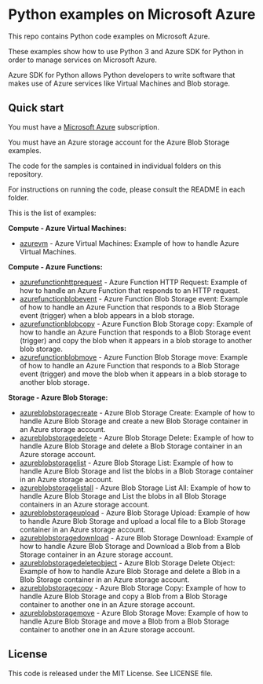 # Python examples on Microsoft Azure

This repo contains Python code examples on Microsoft Azure.

These examples show how to use Python 3 and Azure SDK for Python in order to manage services on Microsoft Azure.

Azure SDK for Python allows Python developers to write software that makes use of Azure services like Virtual Machines and Blob storage.

## Quick start

You must have a [Microsoft Azure](https://azure.microsoft.com/) subscription.

You must have an Azure storage account for the Azure Blob Storage examples.

The code for the samples is contained in individual folders on this repository.

For instructions on running the code, please consult the README in each folder.

This is the list of examples:

**Compute - Azure Virtual Machines:**

* [azurevm](/azurevm) - Azure Virtual Machines: Example of how to handle Azure Virtual Machines.

**Compute - Azure Functions:**

* [azurefunctionhttprequest](/azurefunctionhttprequest) - Azure Function HTTP Request: Example of how to handle an Azure Function that responds to an HTTP request.
* [azurefunctionblobevent](/azurefunctionblobevent) - Azure Function Blob Storage event: Example of how to handle an Azure Function that responds to a Blob Storage event (trigger) when a blob appears in a blob storage.
* [azurefunctionblobcopy](/azurefunctionblobcopy) - Azure Function Blob Storage copy: Example of how to handle an Azure Function that responds to a Blob Storage event (trigger) and copy the blob when it appears in a blob storage to another blob storage.
* [azurefunctionblobmove](/azurefunctionblobmove) - Azure Function Blob Storage move: Example of how to handle an Azure Function that responds to a Blob Storage event (trigger) and move the blob when it appears in a blob storage to another blob storage.

**Storage - Azure Blob Storage:**

* [azureblobstoragecreate](/azureblobstoragecreate) - Azure Blob Storage Create: Example of how to handle Azure Blob Storage and create a new Blob Storage container in an Azure storage account.
* [azureblobstoragedelete](/azureblobstoragedelete) - Azure Blob Storage Delete: Example of how to handle Azure Blob Storage and delete a Blob Storage container in an Azure storage account.
* [azureblobstoragelist](/azureblobstoragelist) - Azure Blob Storage List: Example of how to handle Azure Blob Storage and list the blobs in a Blob Storage container in an Azure storage account.
* [azureblobstoragelistall](/azureblobstoragelistall) - Azure Blob Storage List All: Example of how to handle Azure Blob Storage and List the blobs in all Blob Storage containers in an Azure storage account.
* [azureblobstorageupload](/azureblobstorageupload) - Azure Blob Storage Upload: Example of how to handle Azure Blob Storage and upload a local file to a Blob Storage container in an Azure storage account.
* [azureblobstoragedownload](/azureblobstoragedownload) - Azure Blob Storage Download: Example of how to handle Azure Blob Storage and Download a Blob from a Blob Storage container in an Azure storage account.
* [azureblobstoragedeleteobject](/azureblobstoragedeleteobject) - Azure Blob Storage Delete Object: Example of how to handle Azure Blob Storage and delete a Blob in a Blob Storage container in an Azure storage account.
* [azureblobstoragecopy](/azureblobstoragecopy) - Azure Blob Storage Copy: Example of how to handle Azure Blob Storage and copy a Blob from a Blob Storage container to another one in an Azure storage account.
* [azureblobstoragemove](/azureblobstoragemove) - Azure Blob Storage Move: Example of how to handle Azure Blob Storage and move a Blob from a Blob Storage container to another one in an Azure storage account.

## License

This code is released under the MIT License. See LICENSE file.

